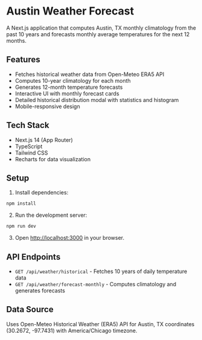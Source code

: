 # Austin Weather Forecast

A Next.js application that computes Austin, TX monthly climatology from the past 10 years and forecasts monthly average temperatures for the next 12 months.

## Features

- Fetches historical weather data from Open-Meteo ERA5 API
- Computes 10-year climatology for each month
- Generates 12-month temperature forecasts
- Interactive UI with monthly forecast cards
- Detailed historical distribution modal with statistics and histogram
- Mobile-responsive design

## Tech Stack

- Next.js 14 (App Router)
- TypeScript
- Tailwind CSS
- Recharts for data visualization

## Setup

1. Install dependencies:
```bash
npm install
```

2. Run the development server:
```bash
npm run dev
```

3. Open [http://localhost:3000](http://localhost:3000) in your browser.

## API Endpoints

- `GET /api/weather/historical` - Fetches 10 years of daily temperature data
- `GET /api/weather/forecast-monthly` - Computes climatology and generates forecasts

## Data Source

Uses Open-Meteo Historical Weather (ERA5) API for Austin, TX coordinates (30.2672, -97.7431) with America/Chicago timezone.
